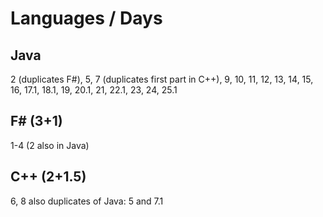 # Languages / Days

## Java
2 (duplicates F#), 
5,
7 (duplicates first part in C++), 
9, 10, 11, 12, 13, 14, 15, 16, 
17.1, 18.1,
19,
20.1,
21, 
22.1,
23, 24, 
25.1

## F# (3+1)
1-4 (2 also in Java)

## C++ (2+1.5)
6, 8 also duplicates of Java: 5 and 7.1
